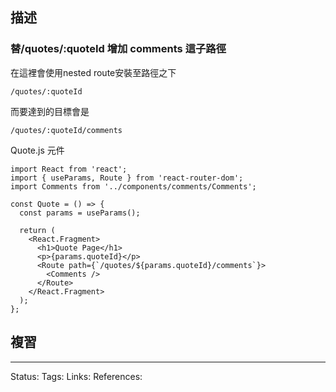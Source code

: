 
## 描述


### 替/quotes/:quoteId 增加 comments 這子路徑

在這裡會使用nested route安裝至路徑之下
```
/quotes/:quoteId
```

而要達到的目標會是
```
/quotes/:quoteId/comments
```


Quote.js 元件
```
import React from 'react';
import { useParams, Route } from 'react-router-dom';
import Comments from '../components/comments/Comments';

const Quote = () => {
  const params = useParams();

  return (
    <React.Fragment>
      <h1>Quote Page</h1>
      <p>{params.quoteId}</p>
      <Route path={`/quotes/${params.quoteId}/comments`}>
        <Comments />
      </Route>
    </React.Fragment>
  );
};
```



## 複習


---
Status: 
Tags:
Links:
References: